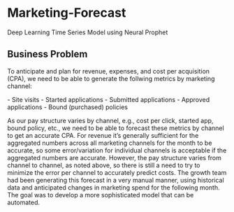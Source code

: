 # Marketing-Forecast
Deep Learning Time Series Model using Neural Prophet

<h2>Business Problem</h2> 
<p>To anticipate and plan for revenue, expenses, and cost per acquisition (CPA), we need to be able to generate the follwing metrics by marketing channel:</p>
- Site visits 
- Started applications 
- Submitted applications 
- Approved applications 
- Bound (purchased) policies 


As our pay structure varies by channel, e.g., cost per click, started app, bound policy, etc., we need to be able to forecast these metrics by channel to get an accurate CPA. For revenue it’s generally sufficient for the aggregated numbers across all marketing channels for the month to be accurate, so some error/variation for individual channels is acceptable if the aggregated numbers are accurate. However, the pay structure varies from channel to channel, as noted above, so there is still a need to try to minimize the error per channel to accurately predict costs.  The growth team had been generating this forecast in a very manual manner, using historical data and anticipated changes in marketing spend for the following month. The goal was to develop a more sophisticated model that can be automated. 


